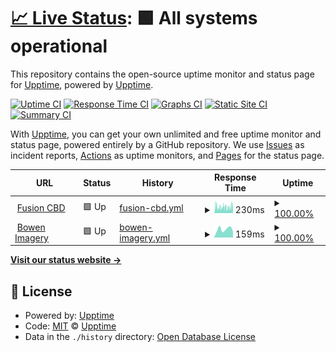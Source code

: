 # [📈 Live Status](https://status.bowenimagery.com): <!--live status--> **🟩 All systems operational**

This repository contains the open-source uptime monitor and status page for [Upptime](https://upptime.js.org), powered by [Upptime](https://github.com/upptime/upptime).

[![Uptime CI](https://github.com/Bowen-Imagery/status/workflows/Uptime%20CI/badge.svg)](https://github.com/Bowen-Imagery/status/actions?query=workflow%3A%22Uptime+CI%22)
[![Response Time CI](https://github.com/Bowen-Imagery/status/workflows/Response%20Time%20CI/badge.svg)](https://github.com/Bowen-Imagery/status/actions?query=workflow%3A%22Response+Time+CI%22)
[![Graphs CI](https://github.com/Bowen-Imagery/status/workflows/Graphs%20CI/badge.svg)](https://github.com/Bowen-Imagery/status/actions?query=workflow%3A%22Graphs+CI%22)
[![Static Site CI](https://github.com/Bowen-Imagery/status/workflows/Static%20Site%20CI/badge.svg)](https://github.com/Bowen-Imagery/status/actions?query=workflow%3A%22Static+Site+CI%22)
[![Summary CI](https://github.com/Bowen-Imagery/status/workflows/Summary%20CI/badge.svg)](https://github.com/Bowen-Imagery/status/actions?query=workflow%3A%22Summary+CI%22)

With [Upptime](https://upptime.js.org), you can get your own unlimited and free uptime monitor and status page, powered entirely by a GitHub repository. We use [Issues](https://github.com/upptime/upptime/issues) as incident reports, [Actions](https://github.com/Bowen-Imagery/status/actions) as uptime monitors, and [Pages](https://status.bowenimagery.com) for the status page.

<!--start: status pages-->
<!-- This summary is generated by Upptime (https://github.com/upptime/upptime) -->
<!-- Do not edit this manually, your changes will be overwritten -->
<!-- prettier-ignore -->
| URL | Status | History | Response Time | Uptime |
| --- | ------ | ------- | ------------- | ------ |
| <img alt="" src="https://icons.duckduckgo.com/ip3/www.fusioncbd.com.ico" height="13"> [Fusion CBD](https://www.fusioncbd.com) | 🟩 Up | [fusion-cbd.yml](https://github.com/Bowen-Imagery/status/commits/HEAD/history/fusion-cbd.yml) | <details><summary><img alt="Response time graph" src="./graphs/fusion-cbd/response-time-week.png" height="20"> 230ms</summary><br><a href="https://status.bowenimagery.com/history/fusion-cbd"><img alt="Response time 2108" src="https://img.shields.io/endpoint?url=https%3A%2F%2Fraw.githubusercontent.com%2FBowen-Imagery%2Fstatus%2FHEAD%2Fapi%2Ffusion-cbd%2Fresponse-time.json"></a><br><a href="https://status.bowenimagery.com/history/fusion-cbd"><img alt="24-hour response time 224" src="https://img.shields.io/endpoint?url=https%3A%2F%2Fraw.githubusercontent.com%2FBowen-Imagery%2Fstatus%2FHEAD%2Fapi%2Ffusion-cbd%2Fresponse-time-day.json"></a><br><a href="https://status.bowenimagery.com/history/fusion-cbd"><img alt="7-day response time 230" src="https://img.shields.io/endpoint?url=https%3A%2F%2Fraw.githubusercontent.com%2FBowen-Imagery%2Fstatus%2FHEAD%2Fapi%2Ffusion-cbd%2Fresponse-time-week.json"></a><br><a href="https://status.bowenimagery.com/history/fusion-cbd"><img alt="30-day response time 1914" src="https://img.shields.io/endpoint?url=https%3A%2F%2Fraw.githubusercontent.com%2FBowen-Imagery%2Fstatus%2FHEAD%2Fapi%2Ffusion-cbd%2Fresponse-time-month.json"></a><br><a href="https://status.bowenimagery.com/history/fusion-cbd"><img alt="1-year response time 2414" src="https://img.shields.io/endpoint?url=https%3A%2F%2Fraw.githubusercontent.com%2FBowen-Imagery%2Fstatus%2FHEAD%2Fapi%2Ffusion-cbd%2Fresponse-time-year.json"></a></details> | <details><summary><a href="https://status.bowenimagery.com/history/fusion-cbd">100.00%</a></summary><a href="https://status.bowenimagery.com/history/fusion-cbd"><img alt="All-time uptime 100.00%" src="https://img.shields.io/endpoint?url=https%3A%2F%2Fraw.githubusercontent.com%2FBowen-Imagery%2Fstatus%2FHEAD%2Fapi%2Ffusion-cbd%2Fuptime.json"></a><br><a href="https://status.bowenimagery.com/history/fusion-cbd"><img alt="24-hour uptime 100.00%" src="https://img.shields.io/endpoint?url=https%3A%2F%2Fraw.githubusercontent.com%2FBowen-Imagery%2Fstatus%2FHEAD%2Fapi%2Ffusion-cbd%2Fuptime-day.json"></a><br><a href="https://status.bowenimagery.com/history/fusion-cbd"><img alt="7-day uptime 100.00%" src="https://img.shields.io/endpoint?url=https%3A%2F%2Fraw.githubusercontent.com%2FBowen-Imagery%2Fstatus%2FHEAD%2Fapi%2Ffusion-cbd%2Fuptime-week.json"></a><br><a href="https://status.bowenimagery.com/history/fusion-cbd"><img alt="30-day uptime 100.00%" src="https://img.shields.io/endpoint?url=https%3A%2F%2Fraw.githubusercontent.com%2FBowen-Imagery%2Fstatus%2FHEAD%2Fapi%2Ffusion-cbd%2Fuptime-month.json"></a><br><a href="https://status.bowenimagery.com/history/fusion-cbd"><img alt="1-year uptime 100.00%" src="https://img.shields.io/endpoint?url=https%3A%2F%2Fraw.githubusercontent.com%2FBowen-Imagery%2Fstatus%2FHEAD%2Fapi%2Ffusion-cbd%2Fuptime-year.json"></a></details>
| <img alt="" src="https://icons.duckduckgo.com/ip3/bowenimagery.com.ico" height="13"> [Bowen Imagery](https://bowenimagery.com/) | 🟩 Up | [bowen-imagery.yml](https://github.com/Bowen-Imagery/status/commits/HEAD/history/bowen-imagery.yml) | <details><summary><img alt="Response time graph" src="./graphs/bowen-imagery/response-time-week.png" height="20"> 159ms</summary><br><a href="https://status.bowenimagery.com/history/bowen-imagery"><img alt="Response time 223" src="https://img.shields.io/endpoint?url=https%3A%2F%2Fraw.githubusercontent.com%2FBowen-Imagery%2Fstatus%2FHEAD%2Fapi%2Fbowen-imagery%2Fresponse-time.json"></a><br><a href="https://status.bowenimagery.com/history/bowen-imagery"><img alt="24-hour response time 112" src="https://img.shields.io/endpoint?url=https%3A%2F%2Fraw.githubusercontent.com%2FBowen-Imagery%2Fstatus%2FHEAD%2Fapi%2Fbowen-imagery%2Fresponse-time-day.json"></a><br><a href="https://status.bowenimagery.com/history/bowen-imagery"><img alt="7-day response time 159" src="https://img.shields.io/endpoint?url=https%3A%2F%2Fraw.githubusercontent.com%2FBowen-Imagery%2Fstatus%2FHEAD%2Fapi%2Fbowen-imagery%2Fresponse-time-week.json"></a><br><a href="https://status.bowenimagery.com/history/bowen-imagery"><img alt="30-day response time 177" src="https://img.shields.io/endpoint?url=https%3A%2F%2Fraw.githubusercontent.com%2FBowen-Imagery%2Fstatus%2FHEAD%2Fapi%2Fbowen-imagery%2Fresponse-time-month.json"></a><br><a href="https://status.bowenimagery.com/history/bowen-imagery"><img alt="1-year response time 183" src="https://img.shields.io/endpoint?url=https%3A%2F%2Fraw.githubusercontent.com%2FBowen-Imagery%2Fstatus%2FHEAD%2Fapi%2Fbowen-imagery%2Fresponse-time-year.json"></a></details> | <details><summary><a href="https://status.bowenimagery.com/history/bowen-imagery">100.00%</a></summary><a href="https://status.bowenimagery.com/history/bowen-imagery"><img alt="All-time uptime 100.00%" src="https://img.shields.io/endpoint?url=https%3A%2F%2Fraw.githubusercontent.com%2FBowen-Imagery%2Fstatus%2FHEAD%2Fapi%2Fbowen-imagery%2Fuptime.json"></a><br><a href="https://status.bowenimagery.com/history/bowen-imagery"><img alt="24-hour uptime 100.00%" src="https://img.shields.io/endpoint?url=https%3A%2F%2Fraw.githubusercontent.com%2FBowen-Imagery%2Fstatus%2FHEAD%2Fapi%2Fbowen-imagery%2Fuptime-day.json"></a><br><a href="https://status.bowenimagery.com/history/bowen-imagery"><img alt="7-day uptime 100.00%" src="https://img.shields.io/endpoint?url=https%3A%2F%2Fraw.githubusercontent.com%2FBowen-Imagery%2Fstatus%2FHEAD%2Fapi%2Fbowen-imagery%2Fuptime-week.json"></a><br><a href="https://status.bowenimagery.com/history/bowen-imagery"><img alt="30-day uptime 100.00%" src="https://img.shields.io/endpoint?url=https%3A%2F%2Fraw.githubusercontent.com%2FBowen-Imagery%2Fstatus%2FHEAD%2Fapi%2Fbowen-imagery%2Fuptime-month.json"></a><br><a href="https://status.bowenimagery.com/history/bowen-imagery"><img alt="1-year uptime 100.00%" src="https://img.shields.io/endpoint?url=https%3A%2F%2Fraw.githubusercontent.com%2FBowen-Imagery%2Fstatus%2FHEAD%2Fapi%2Fbowen-imagery%2Fuptime-year.json"></a></details>

<!--end: status pages-->

[**Visit our status website →**](https://status.bowenimagery.com)

## 📄 License

- Powered by: [Upptime](https://github.com/upptime/upptime)
- Code: [MIT](./LICENSE) © [Upptime](https://upptime.js.org)
- Data in the `./history` directory: [Open Database License](https://opendatacommons.org/licenses/odbl/1-0/)
